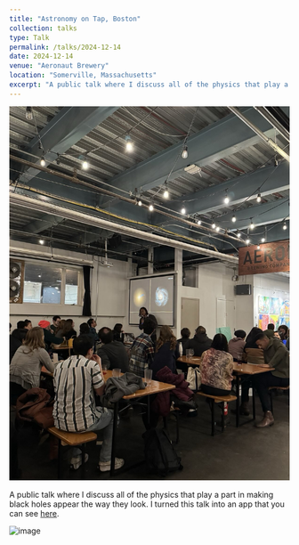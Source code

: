 ```yaml
---
title: "Astronomy on Tap, Boston"
collection: talks
type: Talk
permalink: /talks/2024-12-14
date: 2024-12-14
venue: "Aeronaut Brewery"
location: "Somerville, Massachusetts"
excerpt: "A public talk where I discuss all of the physics that play a part in making black holes appear the way they look."
---
```


![Public talk given at Aeronaut Brewery for Astronomy on Tap](../images/IMG_54C1F2859B4A-1.jpeg)

A public talk where I discuss all of the physics that play a part in making black holes appear the way they look. I turned this talk into an app that you can see [here](https://dominic-chang.com/novikov-thorne-viz/). 

<img width="1719" alt="image" src="https://github.com/user-attachments/assets/e08ca062-572f-43f9-a89e-8e1de4b5d006" />
